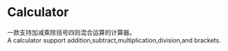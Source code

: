# Calculator
一款支持加减乘除括号四则混合运算的计算器。<br>
A calculator support addition,subtract,multiplication,division,and brackets.
